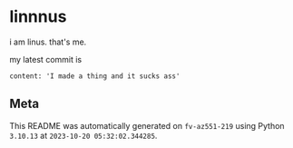# linnnus

i am linus. that's me.

my latest commit is

```
content: 'I made a thing and it sucks ass'
```

## Meta

This README was automatically generated on `fv-az551-219` using Python
`3.10.13` at `2023-10-20 05:32:02.344285`.
